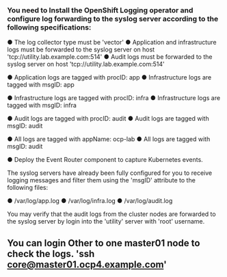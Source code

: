 ### You need to Install the OpenShift Logging operator and configure log forwarding to the syslog server according to the following specifications:

●	The log collector type must be 'vector'
●	Application and infrastructure logs must be forwarded to the syslog server on host 'tcp://utility.lab.example.com:514'
●	Audit logs must be forwarded to the syslog server on host 'tcp://utility.lab.example.com:514'


●	Application logs are tagged with procID: app
●	Infrastructure logs are tagged with msgID: app

●	Infrastructure logs are tagged with procID: infra
●	Infrastructure logs are tagged with msgID: infra

●	Audit logs are tagged with procID: audit
●	Audit logs are tagged with msgID: audit

●	All logs are tagged with appName: ocp-lab
●	All logs are tagged with msgID: audit

●	Deploy the Event Router component to capture Kubernetes events.

The syslog servers have already been fully configured for you to receive logging messages and filter them using the 'msgID' attribute to the following files:

●	/var/log/app.log
●	/var/log/infra.log
●	/var/log/audit.log

You may verify that the audit logs from the cluster nodes are forwarded to the syslog server by login into the 'utility' server with 'root' username.  

You can login Other to one master01 node to check the logs. 
'ssh core@master01.ocp4.example.com'
---
